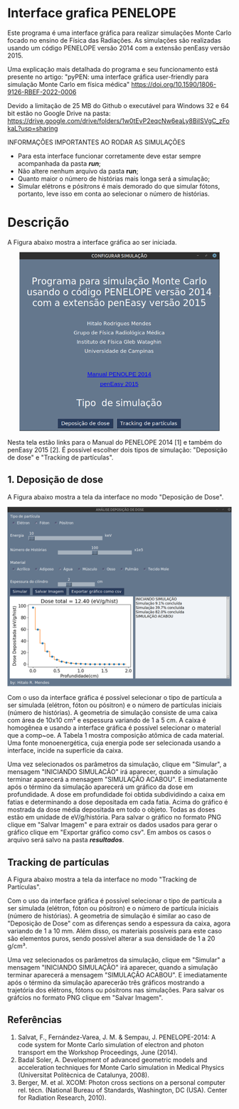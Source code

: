 # Interface grafica PENELOPE


Este programa é uma interface gráfica para realizar simulações Monte Carlo focado no ensino de Física das Radiações.
As simulações são realizadas usando um código PENELOPE versão 2014 com a extensão penEasy versão 2015.

Uma explicação mais detalhada do programa e seu funcionamento está presente no artigo: "pyPEN: uma interface gráfica user-friendly para simulação Monte Carlo em física médica"
https://doi.org/10.1590/1806-9126-RBEF-2022-0006

Devido a limitação de 25 MB do Github o executável para Windows 32 e 64 bit estão no Google Drive na pasta:
https://drive.google.com/drive/folders/1w0tEvP2eqcNw6eaLy8BiISVgC_zFokaL?usp=sharing

INFORMAÇÕES IMPORTANTES AO RODAR AS SIMULAÇÕES

- Para esta interface funcionar corretamente deve estar sempre acompanhada da pasta ***run***;
- Não altere nenhum arquivo da pasta **run**;
- Quanto maior o número de histórias mais longa será a simulação;
- Simular elétrons e pósitrons é mais demorado do que simular fótons, portanto, leve isso em conta
ao selecionar o número de histórias.

# Descrição
A Figura abaixo mostra a interface gráfica ao ser iniciada.

<p align="center">
  <img src="first_screen.png" width="450" title="Imagem da interface gráfica ao abri-la">
</p>

Nesta tela estão links para o Manual do PENELOPE 2014 [1] e também do penEasy 2015 [2]. É possível escolher dois tipos de simulação: "Deposição de dose" e "Tracking de partículas".


## 1. Deposição de dose
A Figura abaixo mostra a tela da interface no modo "Deposição de Dose".

<p align="center">
  <img src="dose_screen.png" width="650" title="Imagem da interface gráfica no modo 'Deposição de Dose'">
</p>

Com o uso da interface gráfica é possível selecionar o tipo de partícula a ser simulada (elétron, fóton ou pósitron) e o número de partículas iniciais (número de histórias). A geometria de simulação consiste de uma caixa com área de 10x10 cm² e espessura variando de 1 a 5 cm. A caixa é homogênea e usando a interface gráfica é possível selecionar o material que a comp~oe. A Tabela 1 mostra composição atômica de cada material. Uma fonte monoenergética, cuja energia pode ser selecionada usando a interface, incide na superfície da caixa.

Uma vez selecionados os parâmetros da simulação, clique em "Simular", a mensagem "INICIANDO SIMULACÃO" irá aparecer, quando a simulação terminar aparecerá a mensagem "SIMULAÇÃO ACABOU". E imediatamente após o término da simulação aparecerá um gráfico da dose em profundidade. A dose em profundidade foi obtida subdividindo a caixa em fatias e determinando a dose depositada em cada fatia. Acima do gráfico é mostrada da dose média depositada em todo o objeto. Todas as doses estão em unidade de eV/g/história. Para salvar o gráfico no formato PNG clique em "Salvar Imagem" e para extrair os dados usados para gerar o gráfico clique em "Exportar gráfico como csv". Em ambos os casos o arquivo será salvo na pasta ***resultados***.


## Tracking de partículas

A Figura abaixo mostra a tela da interface no modo "Tracking de Partículas".

Com o uso da interface gráfica é possível selecionar o tipo de partícula a ser simulada (elétron, fóton ou pósitron) e o número de partícula iniciais (número de histórias). A geometria de simulação é similar ao caso de "Deposição de Dose" com as diferenças sendo a espessura da caixa, agora variando de 1 a 10 mm. Além disso, os materiais possíveis para este caso são elementos puros, sendo possível alterar a sua densidade de 1 a 20 g/cm³.

Uma vez selecionados os parâmetros da simulação, clique em "Simular" a mensagem "INICIANDO SIMULAÇÃO" irá aparecer, quando a simulação terminar aparecerá a mensagem "SIMULAÇÂO ACABOU". E imediatamente após o término da simulação aparecerão três gráficos mostrando a trajetória dos elétrons, fótons ou pósitrons nas simulações. Para salvar os gráfcios no formato PNG clique em "Salvar Imagem".





## Referências

1. Salvat, F., Fernández-Varea, J. M. & Sempau, J. PENELOPE-2014: A code system for Monte Carlo simulation of electron and photon transport em the Workshop Proceedings, June (2014).
2. Badal Soler, A. Development of advanced geometric models and acceleration techniques for Monte Carlo simulation in Medical Physics (Universitat Politècnica de Catalunya, 2008).
3. Berger, M. et al. XCOM: Photon cross sections on a personal computer rel. técn. (National Bureau of Standards, Washington, DC (USA). Center for Radiation Research, 2010).
